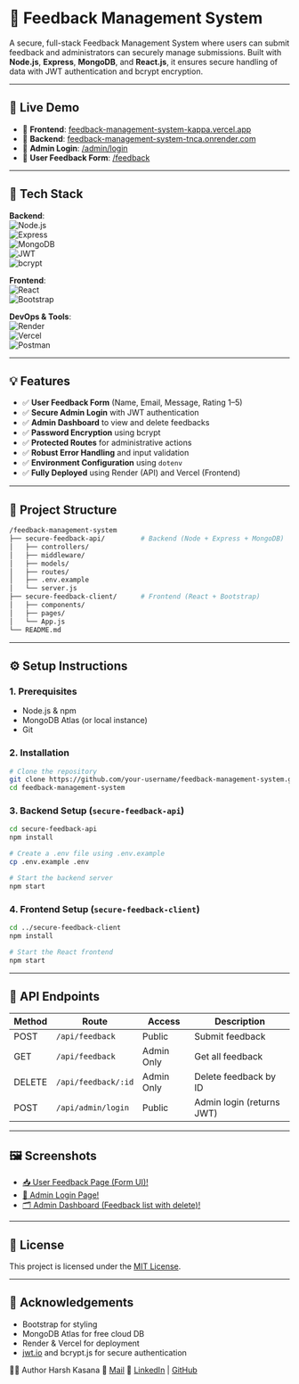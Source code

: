 # 💬 Feedback Management System

A secure, full-stack Feedback Management System where users can submit feedback and administrators can securely manage submissions. Built with **Node.js**, **Express**, **MongoDB**, and **React.js**, it ensures secure handling of data with JWT authentication and bcrypt encryption.

---

## 🚀 Live Demo

- 🔗 **Frontend**: [feedback-management-system-kappa.vercel.app](https://feedback-management-system-kappa.vercel.app)  
- 🔗 **Backend**: [feedback-management-system-tnca.onrender.com](https://feedback-management-system-tnca.onrender.com)  
- 🔐 **Admin Login**: [/admin/login](https://feedback-management-system-kappa.vercel.app/admin/login)  
- 📝 **User Feedback Form**: [/feedback](https://feedback-management-system-kappa.vercel.app/feedback)

---

## 🧪 Tech Stack

**Backend**:  
![Node.js](https://img.shields.io/badge/Node.js-339933?logo=node.js&logoColor=white)  
![Express](https://img.shields.io/badge/Express.js-000000?logo=express&logoColor=white)  
![MongoDB](https://img.shields.io/badge/MongoDB-47A248?logo=mongodb&logoColor=white)  
![JWT](https://img.shields.io/badge/JWT-000000?logo=jsonwebtokens&logoColor=white)  
![bcrypt](https://img.shields.io/badge/bcrypt-003A70?style=flat&logo=bcrypt&logoColor=white)

**Frontend**:  
![React](https://img.shields.io/badge/React-61DAFB?logo=react&logoColor=black)  
![Bootstrap](https://img.shields.io/badge/Bootstrap-7952B3?logo=bootstrap&logoColor=white)

**DevOps & Tools**:  
![Render](https://img.shields.io/badge/Backend-Hosted%20on%20Render-green)  
![Vercel](https://img.shields.io/badge/Frontend-Hosted%20on%20Vercel-black)  
![Postman](https://img.shields.io/badge/Tested%20With-Postman-orange)

---

## 💡 Features

- ✅ **User Feedback Form** (Name, Email, Message, Rating 1–5)
- ✅ **Secure Admin Login** with JWT authentication
- ✅ **Admin Dashboard** to view and delete feedbacks
- ✅ **Password Encryption** using bcrypt
- ✅ **Protected Routes** for administrative actions
- ✅ **Robust Error Handling** and input validation
- ✅ **Environment Configuration** using `dotenv`
- ✅ **Fully Deployed** using Render (API) and Vercel (Frontend)

---

## 📁 Project Structure

```bash
/feedback-management-system
├── secure-feedback-api/         # Backend (Node + Express + MongoDB)
│   ├── controllers/
│   ├── middleware/
│   ├── models/
│   ├── routes/
│   ├── .env.example
│   └── server.js
├── secure-feedback-client/      # Frontend (React + Bootstrap)
│   ├── components/
│   ├── pages/
│   └── App.js
└── README.md
```

---

## ⚙️ Setup Instructions

### 1. Prerequisites

- Node.js & npm
- MongoDB Atlas (or local instance)
- Git

### 2. Installation

```bash
# Clone the repository
git clone https://github.com/your-username/feedback-management-system.git
cd feedback-management-system
```

### 3. Backend Setup (`secure-feedback-api`)

```bash
cd secure-feedback-api
npm install

# Create a .env file using .env.example
cp .env.example .env

# Start the backend server
npm start
```

### 4. Frontend Setup (`secure-feedback-client`)

```bash
cd ../secure-feedback-client
npm install

# Start the React frontend
npm start
```

---

## 📡 API Endpoints

| Method | Route                      | Access      | Description                        |
|--------|----------------------------|-------------|------------------------------------|
| POST   | `/api/feedback`            | Public      | Submit feedback                    |
| GET    | `/api/feedback`            | Admin Only  | Get all feedback                   |
| DELETE | `/api/feedback/:id`        | Admin Only  | Delete feedback by ID              |
| POST   | `/api/admin/login`         | Public      | Admin login (returns JWT)          |

---

## 🖼️ Screenshots

- [📥 User Feedback Page (Form UI)!](image-2.png)
- [🔐 Admin Login Page!](image.png)
- [🗂️ Admin Dashboard (Feedback list with delete)!](image-1.png)

---

## 📜 License

This project is licensed under the [MIT License](LICENSE).

---

## 🙏 Acknowledgements

- Bootstrap for styling
- MongoDB Atlas for free cloud DB
- Render & Vercel for deployment
- [jwt.io](https://jwt.io/) and bcrypt.js for secure authentication

👨‍💻 Author
Harsh Kasana
📧 [Mail](harshkasana94@gmail.com)
🔗 [LinkedIn](https://www.linkedin.com/in/harsh-kasana-0328b030a/) | [GitHub](https://github.com/Harsh-EH)